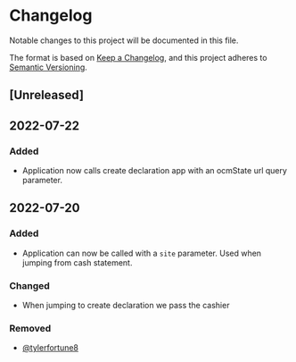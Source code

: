 # Changelog

Notable changes to this project will be documented in this file.

The format is based on [Keep a Changelog](https://keepachangelog.com/en/1.0.0/),
and this project adheres to [Semantic Versioning](https://semver.org/spec/v2.0.0.html).

## [Unreleased]

## 2022-07-22
### Added
- Application now calls create declaration app with an ocmState url query parameter.

## 2022-07-20
### Added
- Application can now be called with a `site` parameter. Used when jumping from cash statement.

### Changed
- When jumping to create declaration we pass the cashier

### Removed
- [@tylerfortune8](https://github.com/tylerfortune8)